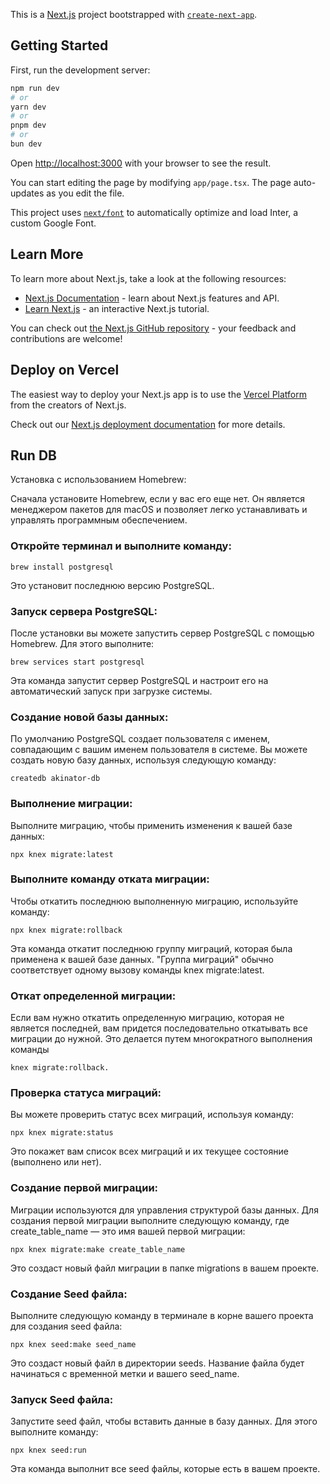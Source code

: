 This is a [Next.js](https://nextjs.org/) project bootstrapped with [`create-next-app`](https://github.com/vercel/next.js/tree/canary/packages/create-next-app).

## Getting Started

First, run the development server:

```bash
npm run dev
# or
yarn dev
# or
pnpm dev
# or
bun dev
```

Open [http://localhost:3000](http://localhost:3000) with your browser to see the result.

You can start editing the page by modifying `app/page.tsx`. The page auto-updates as you edit the file.

This project uses [`next/font`](https://nextjs.org/docs/basic-features/font-optimization) to automatically optimize and load Inter, a custom Google Font.

## Learn More

To learn more about Next.js, take a look at the following resources:

- [Next.js Documentation](https://nextjs.org/docs) - learn about Next.js features and API.
- [Learn Next.js](https://nextjs.org/learn) - an interactive Next.js tutorial.

You can check out [the Next.js GitHub repository](https://github.com/vercel/next.js/) - your feedback and contributions are welcome!

## Deploy on Vercel

The easiest way to deploy your Next.js app is to use the [Vercel Platform](https://vercel.com/new?utm_medium=default-template&filter=next.js&utm_source=create-next-app&utm_campaign=create-next-app-readme) from the creators of Next.js.

Check out our [Next.js deployment documentation](https://nextjs.org/docs/deployment) for more details.

## Run DB

Установка с использованием Homebrew:

Сначала установите Homebrew, если у вас его еще нет. Он является менеджером пакетов для macOS и позволяет легко устанавливать и управлять программным обеспечением.

### Откройте терминал и выполните команду:

`brew install postgresql`

Это установит последнюю версию PostgreSQL.

### Запуск сервера PostgreSQL:

После установки вы можете запустить сервер PostgreSQL с помощью Homebrew. Для этого выполните:

`brew services start postgresql`

Эта команда запустит сервер PostgreSQL и настроит его на автоматический запуск при загрузке системы.

### Создание новой базы данных:

По умолчанию PostgreSQL создает пользователя с именем, совпадающим с вашим именем пользователя в системе. Вы можете создать новую базу данных, используя следующую команду:

`createdb akinator-db`

### Выполнение миграции:

Выполните миграцию, чтобы применить изменения к вашей базе данных:

`npx knex migrate:latest`

### Выполните команду отката миграции:

Чтобы откатить последнюю выполненную миграцию, используйте команду:

`npx knex migrate:rollback`

Эта команда откатит последнюю группу миграций, которая была применена к вашей базе данных. "Группа миграций" обычно соответствует одному вызову команды knex migrate:latest.

### Откат определенной миграции:

Если вам нужно откатить определенную миграцию, которая не является последней, вам придется последовательно откатывать все миграции до нужной. Это делается путем многократного выполнения команды 

`knex migrate:rollback.`

### Проверка статуса миграций:

Вы можете проверить статус всех миграций, используя команду:

`npx knex migrate:status`

Это покажет вам список всех миграций и их текущее состояние (выполнено или нет).

### Создание первой миграции:

Миграции используются для управления структурой базы данных. Для создания первой миграции выполните следующую команду, где create_table_name — это имя вашей первой миграции:

`npx knex migrate:make create_table_name`

Это создаст новый файл миграции в папке migrations в вашем проекте.

### Создание Seed файла:

Выполните следующую команду в терминале в корне вашего проекта для создания seed файла:

`npx knex seed:make seed_name`

Это создаст новый файл в директории seeds. Название файла будет начинаться с временной метки и вашего seed_name.

### Запуск Seed файла:

Запустите seed файл, чтобы вставить данные в базу данных. Для этого выполните команду:

`npx knex seed:run`

Эта команда выполнит все seed файлы, которые есть в вашем проекте.
